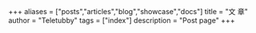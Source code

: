 +++
aliases = ["posts","articles","blog","showcase","docs"]
title = "文 章"
author = "Teletubby"
tags = ["index"]
description = "Post page"
+++